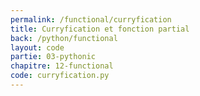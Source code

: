 ```yaml
---
permalink: /functional/curryfication
title: Curryfication et fonction partial
back: /python/functional
layout: code
partie: 03-pythonic
chapitre: 12-functional
code: curryfication.py
---
```

